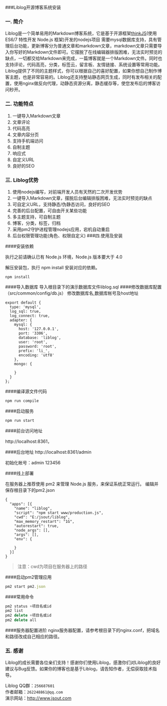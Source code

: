 ###Liblog开源博客系统安装

### 一. 简介
Liblog是一个简单易用的Markdown博客系统，它是基于开源框架[thinkJS](http://www.thinkjs.org)(使用 ES6/7 特性开发 Node.js 框架)开发的nodejs项目
需要mysql数据库支持，具有管理后台功能，更新博客分为普通文章和markdown文章，markdown文章只需要导入你写好的Markdown文件即可。它摆脱了在线编辑器排版困难，无法实时预览的缺点，一切都交给Markdown来完成，一篇博客就是一个Markdown文件。同时也支持评论，代码高亮，分类，标签云，留言板、友情链接、系统设置等常用功能。Liblog提供了不同的主题样式，你可以根据自己的喜好配置，如果你想自己制作博客主题，也是非常容易的。Liblog还支持整站静态网页生成，同时有发布相关的配置，使用nginx做反向代理，动静态资源分离，静态缓存等，使您发布后的博客访问秒开。

### 二. 功能特点

1. 一键导入Markdown文章  
2. 文章评论  
3. 代码高亮  
4. 文章内容分页  
5. 支持手机端访问  
6. 自制主题  
7. 响应式  
8. 自定义URL
9. 良好的SEO  

### 三. Liblog优势

1. 使用nodejs编写，对前端开发人员有天然的二次开发优势  
2. 一键导入Markdown文章，摆脱后台编辑排版困难，无法实时预览的缺点  
3. 可自定义URL，支持静态/伪静态访问，良好的SEO  
4. 完善的后台配置，可自由开关某些功能  
5. 多主题支持，可自制主题  
6. 博客，分类，标签，归档  
7. 采用pm2守护进程管理nodejs应用，宕机自动重启
8. 后台权限管理功能(角色、权限自定义)
###四.使用及安装

####安装依赖

执行之前请确认已有 Node.js 环境，Node.js 版本要大于 4.0

解压安装包，执行 npm install 安装对应的依赖。
```
npm install

```
####导入数据库
导入根目录下的演示数据库文件liblog.sql
####修改数据库配置（src/common/config/db.js）
修改数据库名,数据库帐号及host地址
```
export default {
  type: 'mysql',
  log_sql: true,
  log_connect: true,
  adapter: {
    mysql: {
      host: '127.0.0.1',
      port: '3306',
      database: 'liblog',
      user: 'root',
      password: 'root',
      prefix: 'li_',
      encoding: 'utf8'
    },
    mongo: {

    }
  }
};
```
####编译源文件代码
```javascript
npm run compile
```
####启动服务
```javascript
npm run start
```
####前台访问地址

http://localhost:8361，

####后台地址
http://localhost:8361/admin

初始化帐号：admin  123456

####线上部署

在服务器上推荐使用 pm2 来管理 Node.js 服务，来保证系统正常运行。
编辑并保存根目录下的pm2.json
```
{
  "apps": [{
    "name": "liblog",
    "script": "npm start www/production.js",
    "cwd": "E:/jsout/liblog",
    "max_memory_restart": "1G",
    "autorestart": true,
    "node_args": [],
    "args": [],
    "env": {

    }
  }]
}
```
>注意：cwd为项目在服务器上的路径

####启动pm2管理应用
```javascript
pm2 start pm2.json
```
####常用命令
```javascript
pm2 status +项目名或id
pm2 list
pm2 delete +项目名或id
pm2 delete all
```
####服务器配置进阶
nginx服务器配置，请参考根目录下的nginx.conf，把域名和路径改成自己相应的路径。

### 五. 感谢

Liblog的成长需要各位亲们支持！感谢你们使用Liblog，感激你们对Liblog的良好建议与Bug反馈。如果你的博客也是基于Liblog，请告知作者，无偿获取技术指导。

Liblog QQ群：`256687601`  
作者邮箱：`262248861@qq.com`    
演示网站：http://www.jsout.com
